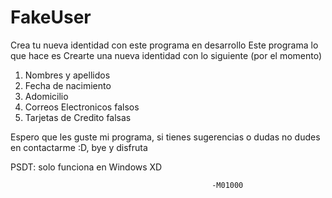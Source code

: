 # FakeUser
Crea tu nueva identidad con este programa en desarrollo
Este programa lo que hace es Crearte una nueva identidad con lo siguiente (por el momento)
1. Nombres y apellidos
2. Fecha de nacimiento
3. Adomicilio
4. Correos Electronicos falsos
5. Tarjetas de Credito falsas

Espero que les guste mi programa, si tienes sugerencias o dudas no dudes 
en contactarme :D, bye y disfruta

PSDT: solo funciona en Windows XD

                                                 -M01000
